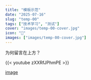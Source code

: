 ```yaml
---
title: "模板示范"
date: "2025-07-16"
slug: "temp-00"
tags: ["技术学习", "测试"]
cover: "images/temp-00-cover.jpg"
icon: "📁"
images: ["images/temp-00-cover.jpg"]
---
```

为何留言在上方？



{{< youtube zXXRfJPhmPE >}}


[image](https://prod-files-secure.s3.us-west-2.amazonaws.com/112d0858-5090-4d34-a606-b75eb8d65fd2/b110fffe-d8dc-4f51-990e-749f6cc413f6/M2U00785.mpg?X-Amz-Algorithm=AWS4-HMAC-SHA256&X-Amz-Content-Sha256=UNSIGNED-PAYLOAD&X-Amz-Credential=ASIAZI2LB466QZNXJCAD%2F20250724%2Fus-west-2%2Fs3%2Faws4_request&X-Amz-Date=20250724T172921Z&X-Amz-Expires=3600&X-Amz-Security-Token=IQoJb3JpZ2luX2VjEAkaCXVzLXdlc3QtMiJIMEYCIQDnP6UIvG0xjWmQDfQi2gcKpvrz4Df9ID8o5KHb6OpRTAIhAPuYZvsU2RlJ6Gac88a689dvIpVqH9qzEK89jKM1IjD4Kv8DCDEQABoMNjM3NDIzMTgzODA1IgztgURyiYslYd6Het0q3AP0cmFxnqH2pJlBJrPTEHCWatZurqgQTjXSHw9JmN1TRztYK%2BLPug%2BVHEtSc9TEEO2twEMnlIgvHNcxhOs4N%2FZvD10HA8NxUZrBc2m5vviVBIt7e7hb%2FHOxPKY8szmm7xqLUTtGv%2FKRwtk3bPKKPmIVggI8R%2BdY2yyVAsWUqxDc%2BvBoh%2B3KtZbzlalevNKDUIUYj539SR%2FyQjF%2FJYcSQkra0WhZUdkBRdBzoRyjIWQY1sfNmTTm3nIBWWGnoxN4bnJTYLGqvmj%2Fp91kj5izwphaUw%2BspMjgSY47wCZFeyHQwvYPfInwU2Z3Z3u7mZ8BrKo0k9Rewm6PF6tT7MWY3KPUPpyOe4NuOMJmPj%2BPic%2F1KduOWw34ygxD6bPATW3hK0HQndCQo9Rrwudo7RHbifvxcp32RKQoPLS3H0mUFyxD%2FqH%2FjTrmg3BLnF0JaSPQ%2BEfja1UCanAgprexbIRuZN9m0%2FuNuEViSNQCLTc5xDxgysUzWA24uRFvak%2B7KSKYa%2BElgR3CH7BmN%2Bm%2BmIyNbYo17PZy8dQ2XUvWzex%2FEpNlD52vBWMpZt8XzY8eHMT906V%2Bc1M47kk8vQfVTGMX%2B88lUaKOFOd2dS54VsDx2FcDTtHDSz2GCbosme0SkTCju4nEBjqkAQx4OldA4kdD%2Fuxs14%2FhkMIdJjlUvORjfgKUt3bewmvRZtePBgr2NdFfDSgdgbnR7%2Ffbcznsx1AM8Y1DexIUt2JhBV2rSDlDNG5eE8HzYqX1VgWHcZvA50%2FHHTpei%2FTTJNbfiv9Wtu95CwLVvq5XARsXB9PvHCuRvQFODlCBKCie0xrivXA0OsF2%2BIIL3eMZD6Hgv3E3xrE2gSOKDA79Y8NZBlBa&X-Amz-Signature=7745a6a5f9ac64bc291ee0b38796b7ee7198c0c29346c67baaf9dbf2f82e0938&X-Amz-SignedHeaders=host&x-amz-checksum-mode=ENABLED&x-id=GetObject)

